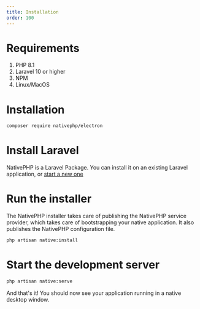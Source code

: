```yaml
---
title: Installation
order: 100
---
```


# Requirements

1. PHP 8.1
2. Laravel 10 or higher
3. NPM
4. Linux/MacOS

# Installation

```bash
composer require nativephp/electron
```

# Install Laravel

NativePHP is a Laravel Package. You can install it on an existing Laravel application, or [start a new one](https://laravel.com/docs/10.x/installation)


# Run the installer

The NativePHP installer takes care of publishing the NativePHP service provider, which takes care of bootstrapping your
native application. It also publishes the NativePHP configuration file.

```bash
php artisan native:install
```

# Start the development server

```bash
php artisan native:serve
```

And that's it! You should now see your application running in a native desktop window.
